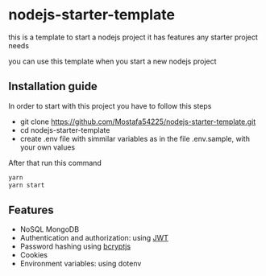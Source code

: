 # nodejs-starter-template
this is a template to start a nodejs project it has features any starter project needs

you can use this template when you start a new nodejs project

## Installation guide
In order to start with this project you have to follow this steps
- git clone https://github.com/Mostafa54225/nodejs-starter-template.git
- cd nodejs-starter-template
- create .env file with simmilar variables as in the file .env.sample, with your own values

After that run this command
```bash
yarn
yarn start
```


## Features
- NoSQL MongoDB
- Authentication and authorization: using [JWT](https://jwt.io/) 
- Password hashing using [bcryptjs](https://www.npmjs.com/package/bcryptjs)
- Cookies
- Environment variables: using dotenv
